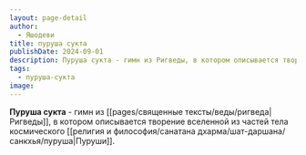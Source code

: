 ```yaml
---
layout: page-detail
author:
  - Яшодеви
title: пуруша сукта
publishDate: 2024-09-01
description: Пуруша сукта - гимн из Ригведы, в котором описывается творение вселенной из частей тела космического Пуруши.
tags:
  - пуруша-сукта
image:
---
```

**Пуруша сукта** - гимн из [[pages/священные тексты/веды/ригведа|Ригведы]], в котором описывается творение вселенной из частей тела космического [[религия и философия/санатана дхарма/шат-даршана/санкхья/пуруша|Пуруши]].

